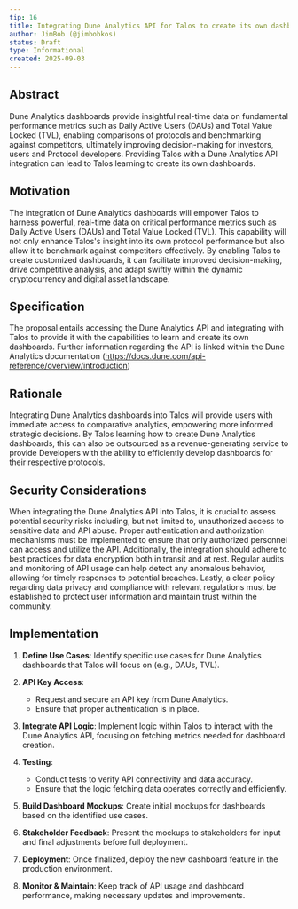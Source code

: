 ```yaml
---
tip: 16
title: Integrating Dune Analytics API for Talos to create its own dashboards
author: JimBob (@jimbobkos)
status: Draft
type: Informational
created: 2025-09-03
---
```


## Abstract

Dune Analytics dashboards provide insightful real-time data on fundamental performance metrics such as Daily Active Users (DAUs) and Total Value Locked (TVL), enabling comparisons of protocols and benchmarking against competitors, ultimately improving decision-making for investors, users and Protocol developers. Providing Talos with a Dune Analytics API integration can lead to Talos learning to create its own dashboards.

## Motivation

The integration of Dune Analytics dashboards will empower Talos to harness powerful, real-time data on critical performance metrics such as Daily Active Users (DAUs) and Total Value Locked (TVL). This capability will not only enhance Talos's insight into its own protocol performance but also allow it to benchmark against competitors effectively. By enabling Talos to create customized dashboards, it can facilitate improved decision-making, drive competitive analysis, and adapt swiftly within the dynamic cryptocurrency and digital asset landscape.

## Specification

The proposal entails accessing the Dune Analytics API and integrating with Talos to provide it with the capabilities to learn and create its own dashboards. Further information regarding the API is linked within the Dune Analytics documentation (https://docs.dune.com/api-reference/overview/introduction)

## Rationale

Integrating Dune Analytics dashboards into Talos will provide users with immediate access to comparative analytics, empowering more informed strategic decisions. By Talos learning how to create Dune Analytics dashboards, this can also be outsourced as a revenue-generating service to provide Developers with the ability to efficiently develop dashboards for their respective protocols.

## Security Considerations

When integrating the Dune Analytics API into Talos, it is crucial to assess potential security risks including, but not limited to, unauthorized access to sensitive data and API abuse. Proper authentication and authorization mechanisms must be implemented to ensure that only authorized personnel can access and utilize the API. Additionally, the integration should adhere to best practices for data encryption both in transit and at rest. Regular audits and monitoring of API usage can help detect any anomalous behavior, allowing for timely responses to potential breaches. Lastly, a clear policy regarding data privacy and compliance with relevant regulations must be established to protect user information and maintain trust within the community.

## Implementation

1. **Define Use Cases**: Identify specific use cases for Dune Analytics dashboards that Talos will focus on (e.g., DAUs, TVL).
   
2. **API Key Access**: 
   - Request and secure an API key from Dune Analytics.
   - Ensure that proper authentication is in place.

3. **Integrate API Logic**: Implement logic within Talos to interact with the Dune Analytics API, focusing on fetching metrics needed for dashboard creation.

4. **Testing**: 
   - Conduct tests to verify API connectivity and data accuracy.
   - Ensure that the logic fetching data operates correctly and efficiently.

5. **Build Dashboard Mockups**: Create initial mockups for dashboards based on the identified use cases.

6. **Stakeholder Feedback**: Present the mockups to stakeholders for input and final adjustments before full deployment.

7. **Deployment**: Once finalized, deploy the new dashboard feature in the production environment.

8. **Monitor & Maintain**: Keep track of API usage and dashboard performance, making necessary updates and improvements.